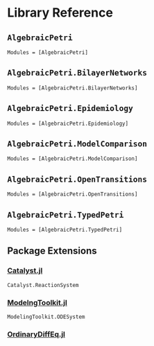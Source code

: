 # Library Reference

## `AlgebraicPetri`

```@autodocs
Modules = [AlgebraicPetri]
```

## `AlgebraicPetri.BilayerNetworks`

```@autodocs
Modules = [AlgebraicPetri.BilayerNetworks]
```

## `AlgebraicPetri.Epidemiology`

```@autodocs
Modules = [AlgebraicPetri.Epidemiology]
```

## `AlgebraicPetri.ModelComparison`

```@autodocs
Modules = [AlgebraicPetri.ModelComparison]
```

## `AlgebraicPetri.OpenTransitions`

```@autodocs
Modules = [AlgebraicPetri.OpenTransitions]
```

## `AlgebraicPetri.TypedPetri`

```@autodocs
Modules = [AlgebraicPetri.TypedPetri]
```

## Package Extensions

### [Catalyst.jl](https://github.com/SciML/Catalyst.jl)

```@docs
Catalyst.ReactionSystem
```

### [ModelngToolkit.jl](https://github.com/SciML/ModelingToolkit.jl)

```@docs
ModelingToolkit.ODESystem
```

### [OrdinaryDiffEq.jl](https://github.com/SciML/OrdinaryDiffEq.jl)

<!-- ```@docs -->
<!-- OrdinaryDiffEq.ODEProblem -->
<!-- ``` -->
